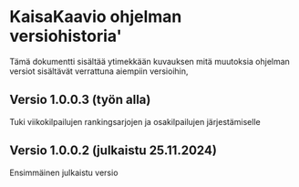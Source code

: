 # KaisaKaavio ohjelman versiohistoria'

Tämä dokumentti sisältää ytimekkään kuvauksen mitä muutoksia ohjelman versiot sisältävät verrattuna aiempiin versioihin,

## Versio 1.0.0.3		(työn alla)

Tuki viikokilpailujen rankingsarjojen ja osakilpailujen järjestämiselle

## Versio 1.0.0.2		(julkaistu 25.11.2024)

Ensimmäinen julkaistu versio
 

